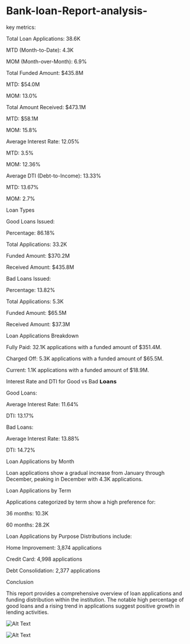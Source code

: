 # Bank-loan-Report-analysis-

key metrics:

Total Loan Applications: 38.6K

MTD (Month-to-Date): 4.3K

MOM (Month-over-Month): 6.9%


Total Funded Amount: $435.8M

MTD: $54.0M

MOM: 13.0%


Total Amount Received: $473.1M

MTD: $58.1M

MOM: 15.8%


Average Interest Rate: 12.05%

MTD: 3.5%

MOM: 12.36%


Average DTI (Debt-to-Income): 13.33%

MTD: 13.67%

MOM: 2.7%

Loan Types

Good Loans Issued:

Percentage: 86.18%

Total Applications: 33.2K

Funded Amount: $370.2M

Received Amount: $435.8M


Bad Loans Issued:

Percentage: 13.82%

Total Applications: 5.3K

Funded Amount: $65.5M

Received Amount: $37.3M

Loan Applications Breakdown

Fully Paid: 32.1K applications with a funded amount of $351.4M.

Charged Off: 5.3K applications with a funded amount of $65.5M.

Current: 1.1K applications with a funded amount of $18.9M.

Interest Rate and DTI for Good vs Bad 𝗟𝗼𝗮𝗻𝘀

Good Loans:

Average Interest Rate: 11.64%

DTI: 13.17%

Bad Loans:

Average Interest Rate: 13.88%

DTI: 14.72%



Loan Applications by Month

Loan applications show a gradual increase from January through December, peaking in December with 4.3K applications.


Loan Applications by Term

Applications categorized by term show a high preference for:

36 months: 10.3K

60 months: 28.2K

Loan Applications by Purpose
Distributions include:

Home Improvement: 3,874 applications

Credit Card: 4,998 applications

Debt Consolidation: 2,377 applications


Conclusion

This report provides a comprehensive overview of loan applications and funding distribution within the institution. The notable high percentage of good loans and a rising trend in applications suggest positive growth in lending activities.



![Alt Text]()

![Alt Text](path/to/image.jpg)
